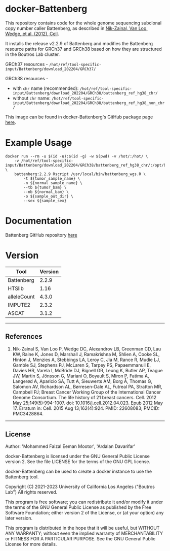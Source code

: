 # docker-Battenberg
This repository contains code for the whole genome sequencing subclonal copy number caller Battenberg, as described in [Nik-Zainal, Van Loo, Wedge, et al. (2012), Cell](https://www.ncbi.nlm.nih.gov/pubmed/22608083).

It installs the release v2.2.9 of Battenberg and modifies the Battenberg resource paths for GRCh37 and GRCh38 based on how they are structured in the Boutros Lab cluster.

GRCh37 resources - `/hot/ref/tool-specific-input/Battenberg/download_202204/GRCh37/`

GRCh38 resources -
 - with `chr` name (recommended): `/hot/ref/tool-specific-input/Battenberg/download_202204/GRCh38/battenberg_ref_hg38_chr/`
 - without `chr` name: `/hot/ref/tool-specific-input/Battenberg/download_202204/GRCh38/battenberg_ref_hg38_non_chr/`

This image can be found in docker-Battenberg's GitHub package page [here](https://github.com/uclahs-cds/docker-Battenberg/pkgs/container/battenberg).

# Example Usage
```
docker run --rm -u $(id -u):$(id -g) -w $(pwd) -v /hot/:/hot/ \
    -v /hot/ref/tool-specific-input/Battenberg/download_202204/GRCh38/battenberg_ref_hg38_chr/:/opt/battenberg_reference/ \
    battenberg:2.2.9 Rscript /usr/local/bin/battenberg_wgs.R \
        -t ${tumor_sample_name} \
        -n ${normal_sample_name} \
        --tb ${tumor_bam} \
        --nb ${normal_bam} \
        -o ${sample_out_dir} \
        --sex ${sample_sex}
```

# Documentation
Battenberg GitHub repository [here](https://github.com/Wedge-lab/battenberg)


# Version
| Tool | Version |
|------|---------|
|Battenberg|2.2.9|
|HTSlib|1.16|
|alleleCount|4.3.0|
|IMPUTE2|2.3.2|
|ASCAT|3.1.2|


---

## References

1. Nik-Zainal S, Van Loo P, Wedge DC, Alexandrov LB, Greenman CD, Lau KW, Raine K, Jones D, Marshall J, Ramakrishna M, Shlien A, Cooke SL, Hinton J, Menzies A, Stebbings LA, Leroy C, Jia M, Rance R, Mudie LJ, Gamble SJ, Stephens PJ, McLaren S, Tarpey PS, Papaemmanuil E, Davies HR, Varela I, McBride DJ, Bignell GR, Leung K, Butler AP, Teague JW, Martin S, Jönsson G, Mariani O, Boyault S, Miron P, Fatima A, Langerød A, Aparicio SA, Tutt A, Sieuwerts AM, Borg Å, Thomas G, Salomon AV, Richardson AL, Børresen-Dale AL, Futreal PA, Stratton MR, Campbell PJ; Breast Cancer Working Group of the International Cancer Genome Consortium. The life history of 21 breast cancers. Cell. 2012 May 25;149(5):994-1007. doi: 10.1016/j.cell.2012.04.023. Epub 2012 May 17. Erratum in: Cell. 2015 Aug 13;162(4):924. PMID: 22608083; PMCID: PMC3428864.

---

## License

Author: 'Mohammed Faizal Eeman Mootor', 'Ardalan Davarifar'

docker-Battenberg is licensed under the GNU General Public License version 2. See the file LICENSE for the terms of the GNU GPL license.

docker-Battenberg can be used to create a docker instance to use the Battenberg tool. 

Copyright (C) 2021-2023 University of California Los Angeles ("Boutros Lab") All rights reserved.

This program is free software; you can redistribute it and/or modify it under the terms of the GNU General Public License as published by the Free Software Foundation; either version 2 of the License, or (at your option) any later version.

This program is distributed in the hope that it will be useful, but WITHOUT ANY WARRANTY; without even the implied warranty of MERCHANTABILITY or FITNESS FOR A PARTICULAR PURPOSE. See the GNU General Public License for more details.
